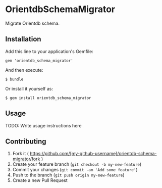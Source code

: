 # OrientdbSchemaMigrator

Migrate Orientdb schema.

## Installation

Add this line to your application's Gemfile:

    gem 'orientdb_schema_migrator'

And then execute:

    $ bundle

Or install it yourself as:

    $ gem install orientdb_schema_migrator

## Usage

TODO: Write usage instructions here

## Contributing

1. Fork it ( https://github.com/[my-github-username]/orientdb-schema-migrator/fork )
2. Create your feature branch (`git checkout -b my-new-feature`)
3. Commit your changes (`git commit -am 'Add some feature'`)
4. Push to the branch (`git push origin my-new-feature`)
5. Create a new Pull Request
